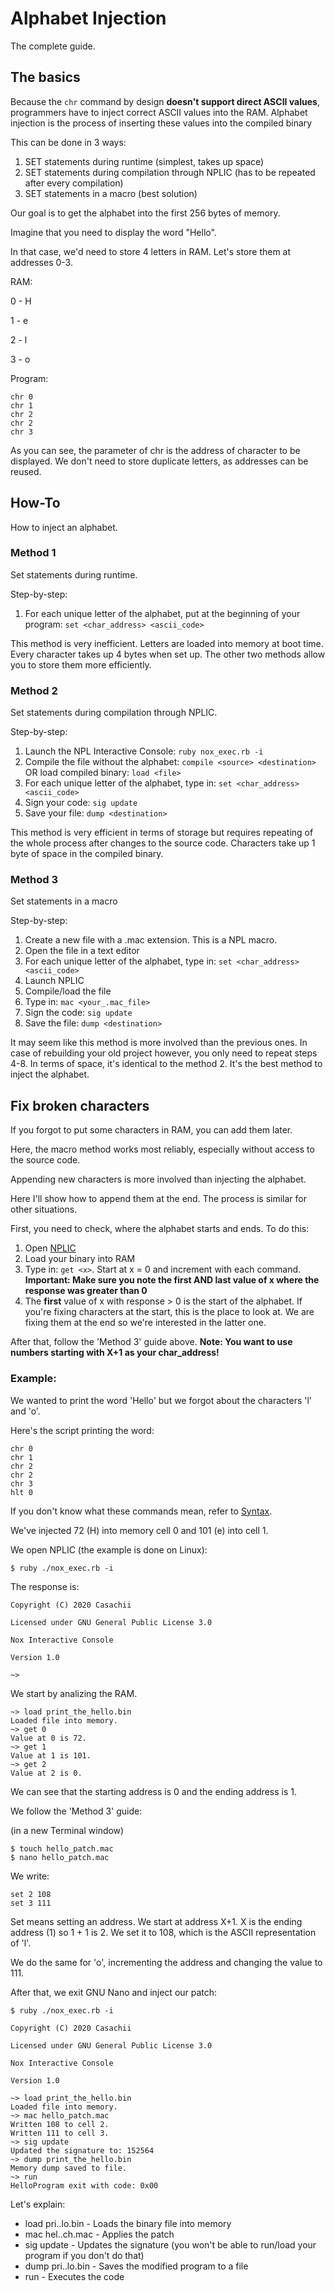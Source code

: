 # Alphabet Injection
The complete guide.

## The basics
Because the `chr` command by design **doesn't support direct ASCII values**, programmers have to inject correct ASCII values into the RAM. Alphabet injection is the process of inserting these values into the compiled binary

This can be done in 3 ways:
1. SET statements during runtime (simplest, takes up space)
1. SET statements during compilation through NPLIC (has to be repeated after every compilation)
1. SET statements in a macro (best solution)

Our goal is to get the alphabet into the first 256 bytes of memory.

Imagine that you need to display the word "Hello".

In that case, we'd need to store 4 letters in RAM.
Let's store them at addresses 0-3.

RAM:

0 - H

1 - e

2 - l

3 - o

Program:
```
chr 0
chr 1
chr 2
chr 2
chr 3
```

As you can see, the parameter of chr is the address of character to be displayed. We don't need to store duplicate letters, as addresses can be reused.

## How-To
How to inject an alphabet.

### Method 1
Set statements during runtime.

Step-by-step:
1. For each unique letter of the alphabet, put at the beginning of your program: `set <char_address> <ascii_code>`

This method is very inefficient. Letters are loaded into memory at boot time. Every character takes up 4 bytes when set up. The other two methods allow you to store them more efficiently.

### Method 2
Set statements during compilation through NPLIC.

Step-by-step:
1. Launch the NPL Interactive Console: `ruby nox_exec.rb -i`
1. Compile the file without the alphabet: `compile <source> <destination>` OR load compiled binary: `load <file>`
1. For each unique letter of the alphabet, type in: `set <char_address> <ascii_code>`
1. Sign your code: `sig update`
1. Save your file: `dump <destination>`

This method is very efficient in terms of storage but requires repeating of the whole process after changes to the source code. Characters take up 1 byte of space in the compiled binary.

### Method 3
Set statements in a macro

Step-by-step:
1. Create a new file with a .mac extension. This is a NPL macro.
1. Open the file in a text editor
1. For each unique letter of the alphabet, type in: `set <char_address> <ascii_code>`
1. Launch NPLIC
1. Compile/load the file
1. Type in: `mac <your_.mac_file>`
1. Sign the code: `sig update`
1. Save the file: `dump <destination>`

It may seem like this method is more involved than the previous ones. In case of rebuilding your old project however, you only need to repeat steps 4-8. In terms of space, it's identical to the method 2. It's the best method to inject the alphabet.

## Fix broken characters
If you forgot to put some characters in RAM, you can add them later.

Here, the macro method works most reliably, especially without access to the source code.

Appending new characters is more involved than injecting the alphabet.

Here I'll show how to append them at the end. The process is similar for other situations.

First, you need to check, where the alphabet starts and ends. To do this:
1. Open [NPLIC](Console.md)
1. Load your binary into RAM
1. Type in: `get <x>`. Start at x = 0 and increment with each command. **Important: Make sure you note the first AND last value of x where the response was greater than 0**
1. The **first** value of x with response > 0 is the start of the alphabet. If you're fixing characters at the start, this is the place to look at. We are fixing them at the end so we're interested in the latter one.

After that, follow the 'Method 3' guide above. **Note: You want to use numbers starting with X+1 as your char_address!**

### Example:
We wanted to print the word 'Hello' but we forgot about the characters 'l' and 'o'.

Here's the script printing the word:

```
chr 0
chr 1
chr 2
chr 2
chr 3
hlt 0
```

If you don't know what these commands mean, refer to [Syntax](Syntax.md).

We've injected 72 (H) into memory cell 0 and 101 (e) into cell 1.

We open NPLIC (the example is done on Linux):

`$ ruby ./nox_exec.rb -i`

The response is:

```
Copyright (C) 2020 Casachii

Licensed under GNU General Public License 3.0

Nox Interactive Console

Version 1.0

~> 
```

We start by analizing the RAM.

```
~> load print_the_hello.bin
Loaded file into memory.
~> get 0
Value at 0 is 72.
~> get 1
Value at 1 is 101.
~> get 2
Value at 2 is 0.
```

We can see that the starting address is 0 and the ending address is 1.

We follow the 'Method 3' guide:

(in a new Terminal window)

```
$ touch hello_patch.mac
$ nano hello_patch.mac
```

We write:

```
set 2 108
set 3 111
```

Set means setting an address. We start at address X+1. X is the ending address (1) so 1 + 1 is 2.
We set it to 108, which is the ASCII representation of 'l'.

We do the same for 'o', incrementing the address and changing the value to 111.

After that, we exit GNU Nano and inject our patch:

```
$ ruby ./nox_exec.rb -i

Copyright (C) 2020 Casachii

Licensed under GNU General Public License 3.0

Nox Interactive Console

Version 1.0

~> load print_the_hello.bin
Loaded file into memory.
~> mac hello_patch.mac
Written 108 to cell 2.
Written 111 to cell 3.
~> sig update
Updated the signature to: 152564
~> dump print_the_hello.bin
Memory dump saved to file.
~> run
HelloProgram exit with code: 0x00
```

Let's explain:
- load pri..lo.bin - Loads the binary file into memory
- mac hel..ch.mac - Applies the patch
- sig update - Updates the signature (you won't be able to run/load your program if you don't do that)
- dump pri..lo.bin - Saves the modified program to a file
- run - Executes the code
